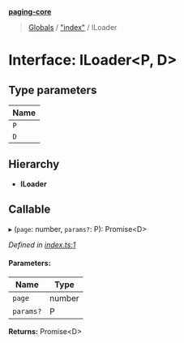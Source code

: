 **[paging-core](../README.md)**

> [Globals](../globals.md) / ["index"](../modules/_index_.md) / ILoader

# Interface: ILoader\<P, D>

## Type parameters

Name |
------ |
`P` |
`D` |

## Hierarchy

* **ILoader**

## Callable

▸ (`page`: number, `params?`: P): Promise\<D>

*Defined in [index.ts:1](https://github.com/jincdream/paging-core/blob/a3de0d6/src/index.ts#L1)*

#### Parameters:

Name | Type |
------ | ------ |
`page` | number |
`params?` | P |

**Returns:** Promise\<D>

